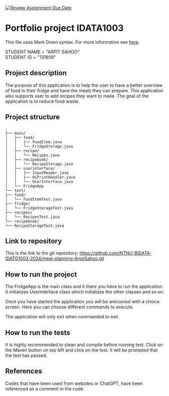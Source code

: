[![Review Assignment Due Date](https://classroom.github.com/assets/deadline-readme-button-22041afd0340ce965d47ae6ef1cefeee28c7c493a6346c4f15d667ab976d596c.svg)](https://classroom.github.com/a/RyiBKJgD)
# Portfolio project IDATA1003
This file uses Mark Down syntax. For more information see [here](https://www.markdownguide.org/basic-syntax/).

[//]: # (TODO: Fill inn your name and student ID)

STUDENT NAME = "ARPIT SAHOO"  
STUDENT ID = "131809"

## Project description

[//]: # (TODO: Write a short description of your project/product here.)
The purpose of this application is to help the user to have a better overview of food in their fridge
and have the meals they can prepare. This application also supports user to add recipes they want
to make. The goal of the application is to reduce food waste. 
## Project structure
```
.
├── main/
│   ├── food/
│   │   ├── FoodItem.java
│   │   └── FridgeStorage.java
│   ├── recipe/
│   │   └── Recipes.java
│   ├── recipebook/
│   │   └── RecipeStorage.java
│   ├── userinterface/
│   │   ├── InputReader.java
│   │   ├── UiPrintHandler.java
│   │   └── UserInterface.java
│   └── FridgeApp
└── test/
├── food/
│   └── FoodItemTest.java
├── fridge/
│   └── FridgeStorageTest.java
├── recipes/
│   └── RecipesTest.java
└── recipebook/
└── RecipeStorageTest.java
```
[//]: # (TODO: Describe the structure of your project here. How have you used packages in your structure. Where are all sourcefiles stored. Where are all JUnit-test classes stored. etc.)

## Link to repository

[//]: # (TODO: Include a link to your GitHub repository here.)
This is the link to the git repository:
https://github.com/NTNU-BIDATA-IDATG1003-2024/meal-planning-ArpitSahoo.git
## How to run the project
The FridgeApp is the main class and it there you have to run the application.
It initializes UserInterface class which initializes the other classes and so on. 

Once you have started the application you will be welcomed with a choice screen.
Here you can choose different commands to execute. 

The application will only exit when commanded to exit. 

[//]: # (TODO: Describe how to run your project here. What is the main class? What is the main method?
What is the input and output of the program? What is the expected behaviour of the program?)

## How to run the tests

[//]: # (TODO: Describe how to run the tests here.)
It is highly recommended to clean and compile before running test. Click on the Maven 
button on top left and click on the test. It will be prompted that the test has passed.
## References
Codes that have been used from websites or ChatGPT, have been referenced as 
a comment in the code. 

[//]: # (TODO: Include references here, if any. For example, if you have used code from the course book, include a reference to the chapter.
Or if you have used code from a website or other source, include a link to the source.)